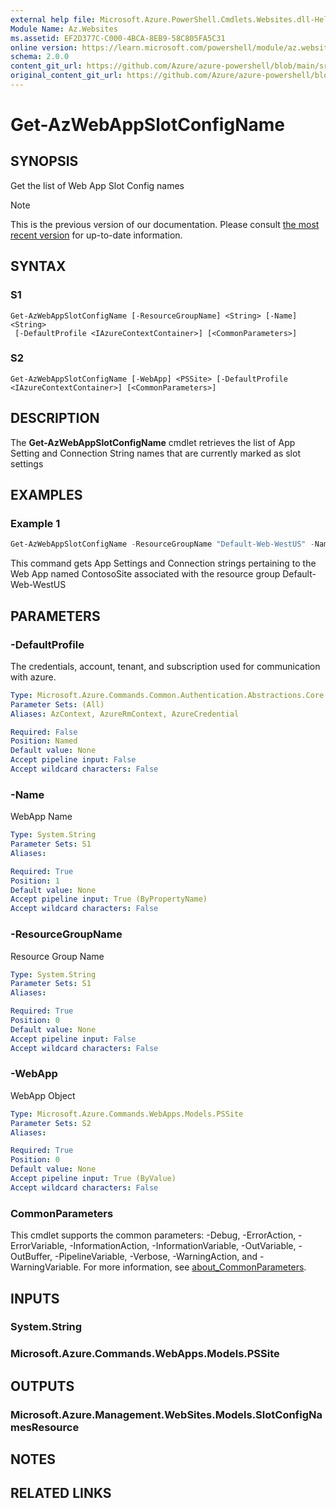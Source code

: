 ```yaml
---
external help file: Microsoft.Azure.PowerShell.Cmdlets.Websites.dll-Help.xml
Module Name: Az.Websites
ms.assetid: EF2D377C-C000-4BCA-8EB9-58C805FA5C31
online version: https://learn.microsoft.com/powershell/module/az.websites/get-azwebappslotconfigname
schema: 2.0.0
content_git_url: https://github.com/Azure/azure-powershell/blob/main/src/Websites/Websites/help/Get-AzWebAppSlotConfigName.md
original_content_git_url: https://github.com/Azure/azure-powershell/blob/main/src/Websites/Websites/help/Get-AzWebAppSlotConfigName.md
---
```


# Get-AzWebAppSlotConfigName

## SYNOPSIS
Get the list of Web App Slot Config names

> [!NOTE]
>This is the previous version of our documentation. Please consult [the most recent version](/powershell/module/az.websites/get-azwebappslotconfigname) for up-to-date information.

## SYNTAX

### S1
```
Get-AzWebAppSlotConfigName [-ResourceGroupName] <String> [-Name] <String>
 [-DefaultProfile <IAzureContextContainer>] [<CommonParameters>]
```

### S2
```
Get-AzWebAppSlotConfigName [-WebApp] <PSSite> [-DefaultProfile <IAzureContextContainer>] [<CommonParameters>]
```

## DESCRIPTION
The **Get-AzWebAppSlotConfigName** cmdlet retrieves the list of App Setting and Connection String names that are currently marked as slot settings

## EXAMPLES

### Example 1
```powershell
Get-AzWebAppSlotConfigName -ResourceGroupName "Default-Web-WestUS" -Name "ContosoSite"
```

This command gets App Settings and Connection strings pertaining to the Web App named ContosoSite associated with the resource group Default-Web-WestUS

## PARAMETERS

### -DefaultProfile
The credentials, account, tenant, and subscription used for communication with azure.

```yaml
Type: Microsoft.Azure.Commands.Common.Authentication.Abstractions.Core.IAzureContextContainer
Parameter Sets: (All)
Aliases: AzContext, AzureRmContext, AzureCredential

Required: False
Position: Named
Default value: None
Accept pipeline input: False
Accept wildcard characters: False
```

### -Name
WebApp Name

```yaml
Type: System.String
Parameter Sets: S1
Aliases:

Required: True
Position: 1
Default value: None
Accept pipeline input: True (ByPropertyName)
Accept wildcard characters: False
```

### -ResourceGroupName
Resource Group Name

```yaml
Type: System.String
Parameter Sets: S1
Aliases:

Required: True
Position: 0
Default value: None
Accept pipeline input: False
Accept wildcard characters: False
```

### -WebApp
WebApp Object

```yaml
Type: Microsoft.Azure.Commands.WebApps.Models.PSSite
Parameter Sets: S2
Aliases:

Required: True
Position: 0
Default value: None
Accept pipeline input: True (ByValue)
Accept wildcard characters: False
```

### CommonParameters
This cmdlet supports the common parameters: -Debug, -ErrorAction, -ErrorVariable, -InformationAction, -InformationVariable, -OutVariable, -OutBuffer, -PipelineVariable, -Verbose, -WarningAction, and -WarningVariable. For more information, see [about_CommonParameters](http://go.microsoft.com/fwlink/?LinkID=113216).

## INPUTS

### System.String

### Microsoft.Azure.Commands.WebApps.Models.PSSite

## OUTPUTS

### Microsoft.Azure.Management.WebSites.Models.SlotConfigNamesResource

## NOTES

## RELATED LINKS
